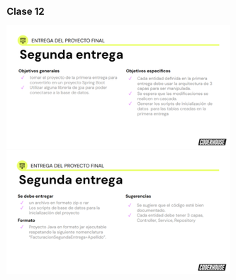 ## Clase 12

![image](/challenges_descriptions/assets/desafio-5-1.png)
![image](/challenges_descriptions/assets/desafio-5-2.png)
